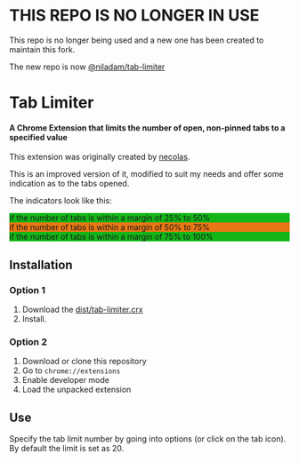 # THIS REPO IS NO LONGER IN USE

This repo is no longer being used and a new one has been created to maintain this fork.

The new repo is now [@niladam/tab-limiter](https://github.com/niladam/tab-limiter)

# Tab Limiter

#### A Chrome Extension that limits the number of open, non-pinned tabs to a specified value

This extension was originally created by [necolas](https://github.com/necolas/chrome-tab-limit).

This is an improved version of it, modified to suit my needs and offer some indication as to the tabs opened.

The indicators look like this:

<div style="background:#13B618">if the number of tabs is within a margin of 25% to 50%</div>
<div style="background:#E77714">if the number of tabs is within a margin of 50% to 75%</div>
<div style="background:#13B618">if the number of tabs is within a margin of 75% to 100%</div>

## Installation

### Option 1
1. Download the [dist/tab-limiter.crx](dist/tab-limiter.crx)
2. Install.

### Option 2
1. Download or clone this repository
2. Go to `chrome://extensions`
3. Enable developer mode
4. Load the unpacked extension

## Use

Specify the tab limit number by going into options (or click on the tab icon).
By default the limit is set as 20.
